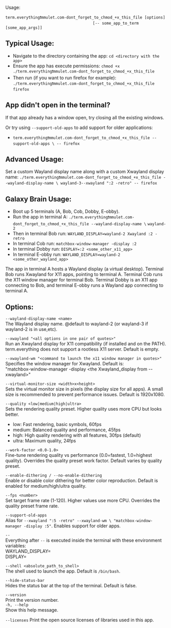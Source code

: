 Usage:

```
term.everything❗mmulet.com-dont_forget_to_chmod_+x_this_file [options]
                                      [-- some_app_to_term [some_app_args]]
```
## Typical Usage:

- Navigate to the directory containing the app:
  `cd <directory with the app>`
- Ensure the app has execute permissions:
  `chmod +x ./term.everything❗mmulet.com-dont_forget_to_chmod_+x_this_file`
- Then run (if you want to run firefox for example):
  `./term.everything❗mmulet.com-dont_forget_to_chmod_+x_this_file firefox`

## App didn't open in the terminal?
If that app already has a window open, try closing all the existing windows.

Or try using `--support-old-apps` to add support for older applications:

- `term.everything❗mmulet.com-dont_forget_to_chmod_+x_this_file --support-old-apps \
-- firefox`

## Advanced Usage:

Set a custom Wayland display name along with a custom Xwayland display name:
`./term.everything❗mmulet.com-dont_forget_to_chmod_+x_this_file --wayland-display-name \
wayland-3--xwayland ":2 -retro" -- firefox`

## Galaxy Brain Usage:

- Boot up 5 terminals (A, Bob, Cob, Dobby, E-obby).
- Run the app in terminal A:
  `./term.everything❗mmulet.com-dont_forget_to_chmod_+x_this_file --wayland-display-name \`
`wayland-2`
- Then in terminal Bob run:
  `WAYLAND_DISPLAY=wayland-2 Xwayland :2 -retro`
- In terminal Cob run:
  `matchbox-window-manager -display :2`
- In terminal Dobby run:
  `DISPLAY=:2 <some_other_x11_app>`
- In terminal E-obby run:
  `WAYLAND_DISPLAY=wayland-2 <some_other_wayland_app>`

The app in terminal A hosts a Wayland display (a virtual desktop). Terminal Bob
runs Xwayland for X11 apps, pointing to terminal A. Terminal Cob runs the X11
window manager for terminal Bob. Terminal Dobby is an X11 app connecting to Bob,
and terminal E-obby runs a Wayland app connecting to terminal A.

## Options:

`--wayland-display-name <name>`  
The Wayland display name.
@default to wayland-2 (or wayland-3 if
wayland-2 is in use,etc).

`--xwayland "<all options in one pair of quotes>"`  
Run an Xwayland display for X11 compatibility (if installed and on the PATH).
term.everything does not support a rootless X11 server. Default is empty.

`--xwayland-wm "<command to launch the x11 window manager in quotes>"`  
Specifies the window manager for Xwayland. Default is:  
"matchbox-window-manager -display <the Xwayland_display from --xwayland>"

`--virtual-monitor-size <width>x<height>`  
Sets the virtual monitor size in pixels (the display size for all apps). A
small size is recommended to prevent performance issues. Default is 1920x1080.

`--quality <low|medium|high|ultra>`  
Sets the rendering quality preset. Higher quality uses more CPU but looks better.
- low: Fast rendering, basic symbols, 60fps
- medium: Balanced quality and performance, 45fps
- high: High quality rendering with all features, 30fps (default)
- ultra: Maximum quality, 24fps

`--work-factor <0.0-1.0>`  
Fine-tune rendering quality vs performance (0.0=fastest, 1.0=highest quality).
Overrides the quality preset work factor. Default varies by quality preset.

`--enable-dithering / --no-enable-dithering`  
Enable or disable color dithering for better color reproduction.
Default is enabled for medium/high/ultra quality.

`--fps <number>`  
Set target frame rate (1-120). Higher values use more CPU.
Overrides the quality preset frame rate.

`--support-old-apps`  
Alias for `--xwayland ":5 -retro" --xwayland-wm \
"matchbox-window-manager -display :5"`. Enables support for older apps.

`--`  
Everything after `--` is executed inside the terminal with these environment
variables:  
WAYLAND_DISPLAY=<wayland-display-name>  
DISPLAY=<xwayland-display>

`--shell <absolute_path_to_shell>`  
The shell used to launch the app. Default is `/bin/bash`.

`--hide-status-bar`  
Hides the status bar at the top of the terminal. Default is false.

`--version`  
Print the version number.  
`-h, --help`  
Show this help message.

`--licenses`
Print the open source licenses of libraries used in this app.

